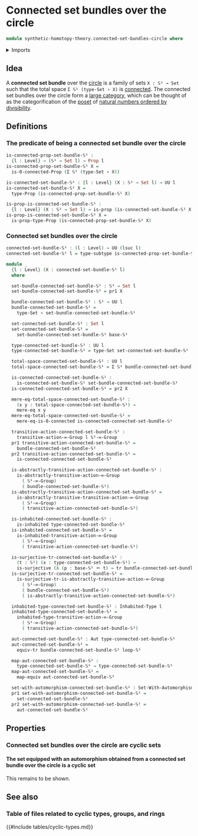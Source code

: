 # Connected set bundles over the circle

```agda
module synthetic-homotopy-theory.connected-set-bundles-circle where
```

<details><summary>Imports</summary>

```agda
open import foundation.0-connected-types
open import foundation.automorphisms
open import foundation.dependent-pair-types
open import foundation.dependent-products-propositions
open import foundation.equivalences
open import foundation.function-types
open import foundation.identity-types
open import foundation.inhabited-types
open import foundation.mere-equality
open import foundation.propositions
open import foundation.sets
open import foundation.subtypes
open import foundation.surjective-maps
open import foundation.transport-along-identifications
open import foundation.universe-levels

open import higher-group-theory.transitive-higher-group-actions

open import structured-types.sets-equipped-with-automorphisms

open import synthetic-homotopy-theory.circle
```

</details>

## Idea

A **connected set bundle** over the
[circle](synthetic-homotopy-theory.circle.md) is a family of sets `X : 𝕊¹ → Set`
such that the total space `Σ 𝕊¹ (type-Set ∘ X)` is
[connected](foundation.connected-types.md). The connected set bundles over the
circle form a [large category](category-theory.large-categories.md), which can
be thought of as the categorification of the [poset](order-theory.posets.md) of
[natural numbers ordered by divisibility](elementary-number-theory.poset-of-natural-numbers-ordered-by-divisibility.md).

## Definitions

### The predicate of being a connected set bundle over the circle

```agda
is-connected-prop-set-bundle-𝕊¹ :
  {l : Level} → (𝕊¹ → Set l) → Prop l
is-connected-prop-set-bundle-𝕊¹ X =
  is-0-connected-Prop (Σ 𝕊¹ (type-Set ∘ X))

is-connected-set-bundle-𝕊¹ : {l : Level} (X : 𝕊¹ → Set l) → UU l
is-connected-set-bundle-𝕊¹ X =
  type-Prop (is-connected-prop-set-bundle-𝕊¹ X)

is-prop-is-connected-set-bundle-𝕊¹ :
  {l : Level} (X : 𝕊¹ → Set l) → is-prop (is-connected-set-bundle-𝕊¹ X)
is-prop-is-connected-set-bundle-𝕊¹ X =
  is-prop-type-Prop (is-connected-prop-set-bundle-𝕊¹ X)
```

### Connected set bundles over the circle

```agda
connected-set-bundle-𝕊¹ : (l : Level) → UU (lsuc l)
connected-set-bundle-𝕊¹ l = type-subtype is-connected-prop-set-bundle-𝕊¹

module _
  {l : Level} (X : connected-set-bundle-𝕊¹ l)
  where

  set-bundle-connected-set-bundle-𝕊¹ : 𝕊¹ → Set l
  set-bundle-connected-set-bundle-𝕊¹ = pr1 X

  bundle-connected-set-bundle-𝕊¹ : 𝕊¹ → UU l
  bundle-connected-set-bundle-𝕊¹ =
    type-Set ∘ set-bundle-connected-set-bundle-𝕊¹

  set-connected-set-bundle-𝕊¹ : Set l
  set-connected-set-bundle-𝕊¹ =
    set-bundle-connected-set-bundle-𝕊¹ base-𝕊¹

  type-connected-set-bundle-𝕊¹ : UU l
  type-connected-set-bundle-𝕊¹ = type-Set set-connected-set-bundle-𝕊¹

  total-space-connected-set-bundle-𝕊¹ : UU l
  total-space-connected-set-bundle-𝕊¹ = Σ 𝕊¹ bundle-connected-set-bundle-𝕊¹

  is-connected-connected-set-bundle-𝕊¹ :
    is-connected-set-bundle-𝕊¹ set-bundle-connected-set-bundle-𝕊¹
  is-connected-connected-set-bundle-𝕊¹ = pr2 X

  mere-eq-total-space-connected-set-bundle-𝕊¹ :
    (x y : total-space-connected-set-bundle-𝕊¹) →
    mere-eq x y
  mere-eq-total-space-connected-set-bundle-𝕊¹ =
    mere-eq-is-0-connected is-connected-connected-set-bundle-𝕊¹

  transitive-action-connected-set-bundle-𝕊¹ :
    transitive-action-∞-Group l 𝕊¹-∞-Group
  pr1 transitive-action-connected-set-bundle-𝕊¹ =
    bundle-connected-set-bundle-𝕊¹
  pr2 transitive-action-connected-set-bundle-𝕊¹ =
    is-connected-connected-set-bundle-𝕊¹

  is-abstractly-transitive-action-connected-set-bundle-𝕊¹ :
    is-abstractly-transitive-action-∞-Group
      ( 𝕊¹-∞-Group)
      ( bundle-connected-set-bundle-𝕊¹)
  is-abstractly-transitive-action-connected-set-bundle-𝕊¹ =
    is-abstractly-transitive-transitive-action-∞-Group
      ( 𝕊¹-∞-Group)
      ( transitive-action-connected-set-bundle-𝕊¹)

  is-inhabited-connected-set-bundle-𝕊¹ :
    is-inhabited type-connected-set-bundle-𝕊¹
  is-inhabited-connected-set-bundle-𝕊¹ =
    is-inhabited-transitive-action-∞-Group
      ( 𝕊¹-∞-Group)
      ( transitive-action-connected-set-bundle-𝕊¹)

  is-surjective-tr-connected-set-bundle-𝕊¹ :
    (t : 𝕊¹) (x : type-connected-set-bundle-𝕊¹) →
    is-surjective (λ (p : base-𝕊¹ ＝ t) → tr bundle-connected-set-bundle-𝕊¹ p x)
  is-surjective-tr-connected-set-bundle-𝕊¹ =
    is-surjective-tr-is-abstractly-transitive-action-∞-Group
      ( 𝕊¹-∞-Group)
      ( bundle-connected-set-bundle-𝕊¹)
      ( is-abstractly-transitive-action-connected-set-bundle-𝕊¹)

  inhabited-type-connected-set-bundle-𝕊¹ : Inhabited-Type l
  inhabited-type-connected-set-bundle-𝕊¹ =
    inhabited-type-transitive-action-∞-Group
      ( 𝕊¹-∞-Group)
      ( transitive-action-connected-set-bundle-𝕊¹)

  aut-connected-set-bundle-𝕊¹ : Aut type-connected-set-bundle-𝕊¹
  aut-connected-set-bundle-𝕊¹ =
    equiv-tr bundle-connected-set-bundle-𝕊¹ loop-𝕊¹

  map-aut-connected-set-bundle-𝕊¹ :
    type-connected-set-bundle-𝕊¹ → type-connected-set-bundle-𝕊¹
  map-aut-connected-set-bundle-𝕊¹ =
    map-equiv aut-connected-set-bundle-𝕊¹

  set-with-automorphism-connected-set-bundle-𝕊¹ : Set-With-Automorphism l
  pr1 set-with-automorphism-connected-set-bundle-𝕊¹ =
    set-connected-set-bundle-𝕊¹
  pr2 set-with-automorphism-connected-set-bundle-𝕊¹ =
    aut-connected-set-bundle-𝕊¹
```

## Properties

### Connected set bundles over the circle are cyclic sets

#### The set equipped with an automorphism obtained from a connected set bundle over the circle is a cyclic set

This remains to be shown.

## See also

### Table of files related to cyclic types, groups, and rings

{{#include tables/cyclic-types.md}}
